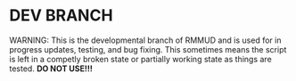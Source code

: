 # DEV BRANCH
WARNING: This is the developmental branch of RMMUD and is used for in progress updates, testing, and bug fixing. This sometimes means the script is left in a competly broken state or partially working state as things are tested. **DO NOT USE!!!**
